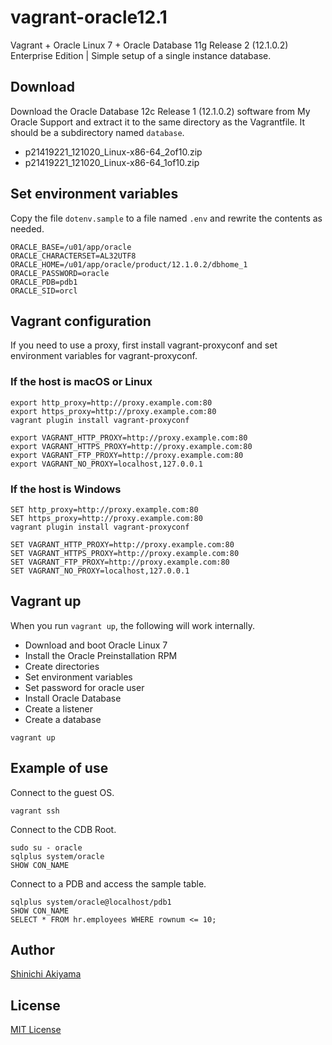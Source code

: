 vagrant-oracle12.1
==================

Vagrant + Oracle Linux 7 + Oracle Database 11g Release 2 (12.1.0.2) Enterprise Edition | Simple setup of a single instance database.

Download
--------

Download the Oracle Database 12c Release 1 (12.1.0.2) software from My Oracle Support and extract it to the same directory as the Vagrantfile. It should be a subdirectory named `database`.

* p21419221_121020_Linux-x86-64_2of10.zip
* p21419221_121020_Linux-x86-64_1of10.zip

Set environment variables
-------------------------

Copy the file `dotenv.sample` to a file named `.env` and rewrite the contents as needed.

```shell
ORACLE_BASE=/u01/app/oracle
ORACLE_CHARACTERSET=AL32UTF8
ORACLE_HOME=/u01/app/oracle/product/12.1.0.2/dbhome_1
ORACLE_PASSWORD=oracle
ORACLE_PDB=pdb1
ORACLE_SID=orcl
```

Vagrant configuration
---------------------

If you need to use a proxy, first install vagrant-proxyconf and set environment variables for vagrant-proxyconf.

### If the host is macOS or Linux ###

```console
export http_proxy=http://proxy.example.com:80
export https_proxy=http://proxy.example.com:80
vagrant plugin install vagrant-proxyconf

export VAGRANT_HTTP_PROXY=http://proxy.example.com:80
export VAGRANT_HTTPS_PROXY=http://proxy.example.com:80
export VAGRANT_FTP_PROXY=http://proxy.example.com:80
export VAGRANT_NO_PROXY=localhost,127.0.0.1
```

### If the host is Windows ###

```console
SET http_proxy=http://proxy.example.com:80
SET https_proxy=http://proxy.example.com:80
vagrant plugin install vagrant-proxyconf

SET VAGRANT_HTTP_PROXY=http://proxy.example.com:80
SET VAGRANT_HTTPS_PROXY=http://proxy.example.com:80
SET VAGRANT_FTP_PROXY=http://proxy.example.com:80
SET VAGRANT_NO_PROXY=localhost,127.0.0.1
```

Vagrant up
----------

When you run `vagrant up`, the following will work internally.

* Download and boot Oracle Linux 7
* Install the Oracle Preinstallation RPM
* Create directories
* Set environment variables
* Set password for oracle user
* Install Oracle Database
* Create a listener
* Create a database

```console
vagrant up
```

Example of use
--------------

Connect to the guest OS.

```console
vagrant ssh
```

Connect to the CDB Root.

```console
sudo su - oracle
sqlplus system/oracle
SHOW CON_NAME
```

Connect to a PDB and access the sample table.

```console
sqlplus system/oracle@localhost/pdb1
SHOW CON_NAME
SELECT * FROM hr.employees WHERE rownum <= 10;
```

Author
------

[Shinichi Akiyama](https://github.com/shakiyam)

License
-------

[MIT License](https://opensource.org/licenses/MIT)
